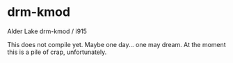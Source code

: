 # drm-kmod
Alder Lake drm-kmod / i915

This does not compile yet. Maybe one day... one may dream. At the moment this is a pile of crap, unfortunately.
